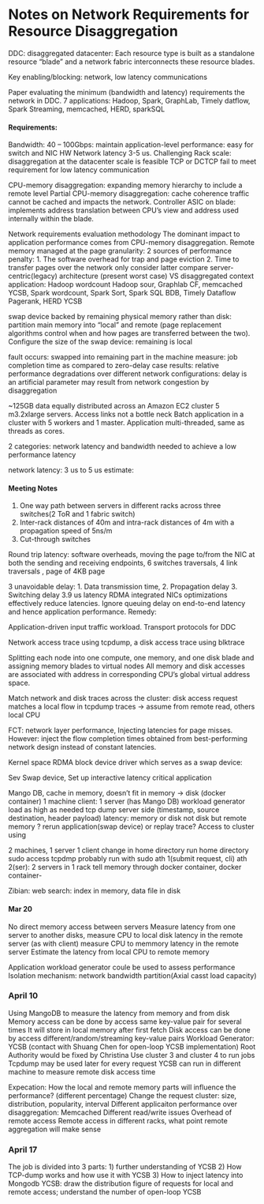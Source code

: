 # Notes on Network Requirements for Resource Disaggregation
   
DDC: disaggregated datacenter: Each resource type is built as a standalone resource “blade” and a network fabric interconnects these resource blades. 

Key enabling/blocking: network, low latency communications

Paper evaluating the minimum (bandwidth and latency) requirements the network in DDC.
7 applications: Hadoop, Spark, GraphLab, Timely datflow, Spark Streaming, memcached, HERD, sparkSQL

#### Requirements: 
Bandwidth: 40 – 100Gbps: maintain application-level performance: easy for switch and NIC HW
Network latency 3-5 us. Challenging 
Rack scale: disaggregation at the datacenter scale is feasible
TCP or DCTCP fail to meet requirement for low latency communication

CPU-memory disaggregation: expanding memory hierarchy to include a remote level
Partial CPU-memory disaggregation:  cache coherence traffic cannot be cached and impacts the network. Controller ASIC on blade: implements address translation between CPU’s view and address used internally within the blade. 

Network requirements evaluation methodology
The dominant impact to application performance comes from CPU-memory disaggregation.
Remote memory managed at the page granularity:
2 sources of performance penalty: 1. The software overhead for trap and page eviction 2. Time to transfer pages over the network only consider latter
compare server-centric(legacy) architecture (present worst case) VS disaggregated context 
application: Hadoop wordcount Hadoop sour, Graphlab CF, memcached YCSB, Spark wordcount, Spark Sort, Spark SQL BDB, Timely Dataflow Pagerank, HERD YCSB

swap device backed by remaining physical memory rather than disk: partition main memory into “local” and remote (page replacement algorithms control when and how pages are transferred between the two). Configure the size of the swap device: remaining is local

fault occurs: swapped into remaining part in the machine
measure: job completion time as compared to zero-delay case
results: relative performance degradations over different network configurations: delay is an artificial parameter may result from network congestion by disaggregation

~125GB data equally distributed across an Amazon EC2 cluster 5 m3.2xlarge servers.
Access links not a bottle neck
Batch application in a cluster with 5 workers and 1 master. Application multi-threaded, same as threads as cores.

2 categories: network latency and bandwidth needed to achieve a low performance latency

network latency: 3 us to 5 us
estimate:

#### Meeting Notes

1.   One way path between servers in different racks across three switches(2 ToR and 1 fabric switch)
2.   Inter-rack distances of 40m and intra-rack distances of 4m with a propagation speed of 5ns/m
3.   Cut-through switches

Round trip latency: software overheads, moving the page to/from the NIC at both the sending and receiving endpoints, 6 switches traversals, 4 link traversals , page of 4KB page

3 unavoidable delay: 1. Data transmission time, 2. Propagation delay 3. Switching delay
3.9	      us latency 
RDMA integrated NICs optimizations effectively reduce latencies.
Ignore queuing delay on end-to-end latency and hence application performance. Remedy:

Application-driven input traffic workload. 
Transport protocols for DDC

Network access trace using tcpdump, a disk access trace using blktrace

Splitting each node into one compute, one memory, and one disk blade and assigning memory blades to virtual nodes
All memory and disk accesses are associated with address in corresponding CPU’s global virtual address space.

Match network and disk traces across the cluster: disk access request matches a local flow in tcpdump traces -> assume from remote read, others local CPU

FCT: network layer performance, 
Injecting latencies for page misses.
However: inject the flow completion times obtained from best-performing network design instead of constant latencies. 

Kernel space RDMA block device driver which serves as a swap device:

Sev
Swap device, 
Set up interactive latency critical application

Mango DB, cache in memory, doesn’t fit in memory -> disk (docker container)
1 machine client: 1 server (has Mango DB) workload generator 
load as high as needed
tcp dump server side (timestamp, source destination, header payload) latency: memory or disk
not disk but remote memory
? rerun application(swap device) or replay trace?
Access to cluster using

2 machines, 1 server 1 client
change in home directory run home directory
sudo access 
tcpdmp probably run with sudo
ath 1(submit request, cli) ath 2(ser): 2 servers in 1 rack
tell memory through docker container, docker container- 

Zibian: web search: index in memory, data file in disk

#### Mar 20
No direct memory access between servers
Measure latency from one server to another disks,
measure CPU to local disk latency in the remote server (as with client)
measure CPU to memmory latency in the remote server
Estimate the latency from local CPU to remote memory

Application workload generator coule be used to assess performance
Isolation mechanism: network bandwidth partition(Axial casst load capacity) 

### April 10 
Using MangoDB to measure the latency from memory and from disk
Memory access can be done by access same key-value pair for several times
It will store in local memory after first fetch
Disk access can be done by access different/random/streaming key-value pairs 
Workload Generator: YCSB (contact with Shuang Chen for open-loop YCSB implementation)
Root Authority would be fixed by Christina
Use cluster 3 and cluster 4 to run jobs
Tcpdump may be used later for every request 
YCSB can run in different machine to measure remote disk access time

Expecation: 
How the local and remote memory parts will influence the performance? (different percentage)
Change the request cluster: size, distribution, popularity, interval
Different applicaiton performance over disaggregation: Memcached
Different read/write issues
Overhead of remote access 
Remote access in different racks, what point remote aggregation will make sense

### April 17
The job is divided into 3 parts: 1) further understanding of YCSB 2) How TCP-dump works and how 
use it with YCSB 3) How to inject latency into Mongodb
YCSB: draw the distribution figure of requests for local and remote access; understand the number
of open-loop YCSB
